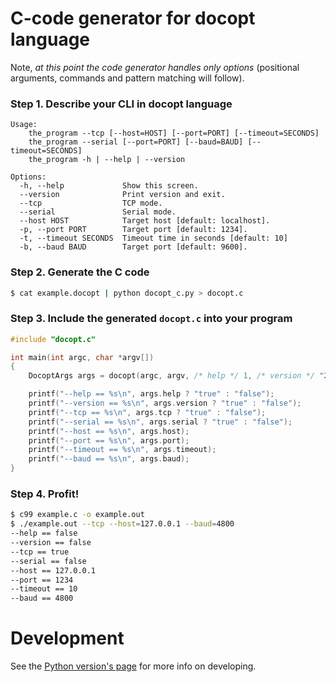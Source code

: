 C-code generator for docopt language
====================================

Note, *at this point the code generator handles only options*
(positional arguments, commands and pattern matching will follow).

### Step 1. Describe your CLI in docopt language

    Usage:
        the_program --tcp [--host=HOST] [--port=PORT] [--timeout=SECONDS]
        the_program --serial [--port=PORT] [--baud=BAUD] [--timeout=SECONDS]
        the_program -h | --help | --version

    Options:
      -h, --help             Show this screen.
      --version              Print version and exit.
      --tcp                  TCP mode.
      --serial               Serial mode.
      --host HOST            Target host [default: localhost].
      -p, --port PORT        Target port [default: 1234].
      -t, --timeout SECONDS  Timeout time in seconds [default: 10]
      -b, --baud BAUD        Target port [default: 9600].

### Step 2. Generate the C code

```bash
$ cat example.docopt | python docopt_c.py > docopt.c
```

### Step 3. Include the generated `docopt.c` into your program

```c
#include "docopt.c"

int main(int argc, char *argv[])
{
    DocoptArgs args = docopt(argc, argv, /* help */ 1, /* version */ "2.0rc2");

    printf("--help == %s\n", args.help ? "true" : "false");
    printf("--version == %s\n", args.version ? "true" : "false");
    printf("--tcp == %s\n", args.tcp ? "true" : "false");
    printf("--serial == %s\n", args.serial ? "true" : "false");
    printf("--host == %s\n", args.host);
    printf("--port == %s\n", args.port);
    printf("--timeout == %s\n", args.timeout);
    printf("--baud == %s\n", args.baud);
}
```

### Step 4. Profit!

```bash
$ c99 example.c -o example.out
$ ./example.out --tcp --host=127.0.0.1 --baud=4800
--help == false
--version == false
--tcp == true
--serial == false
--host == 127.0.0.1
--port == 1234
--timeout == 10
--baud == 4800
```

Development
===========

See the [Python version's page](http://github.com/docopt/docopt) for more
info on developing.

